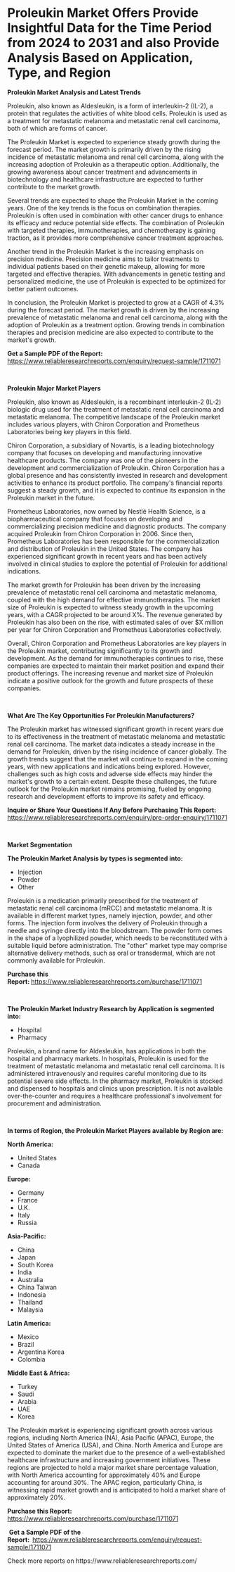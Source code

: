 <p><h1>Proleukin Market Offers Provide Insightful Data for the Time Period from 2024 to 2031 and also Provide Analysis Based on Application, Type, and Region</h1></p><p><strong>Proleukin Market Analysis and Latest Trends</strong></p>
<p><p>Proleukin, also known as Aldesleukin, is a form of interleukin-2 (IL-2), a protein that regulates the activities of white blood cells. Proleukin is used as a treatment for metastatic melanoma and metastatic renal cell carcinoma, both of which are forms of cancer.</p><p>The Proleukin Market is expected to experience steady growth during the forecast period. The market growth is primarily driven by the rising incidence of metastatic melanoma and renal cell carcinoma, along with the increasing adoption of Proleukin as a therapeutic option. Additionally, the growing awareness about cancer treatment and advancements in biotechnology and healthcare infrastructure are expected to further contribute to the market growth.</p><p>Several trends are expected to shape the Proleukin Market in the coming years. One of the key trends is the focus on combination therapies. Proleukin is often used in combination with other cancer drugs to enhance its efficacy and reduce potential side effects. The combination of Proleukin with targeted therapies, immunotherapies, and chemotherapy is gaining traction, as it provides more comprehensive cancer treatment approaches.</p><p>Another trend in the Proleukin Market is the increasing emphasis on precision medicine. Precision medicine aims to tailor treatments to individual patients based on their genetic makeup, allowing for more targeted and effective therapies. With advancements in genetic testing and personalized medicine, the use of Proleukin is expected to be optimized for better patient outcomes.</p><p>In conclusion, the Proleukin Market is projected to grow at a CAGR of 4.3% during the forecast period. The market growth is driven by the increasing prevalence of metastatic melanoma and renal cell carcinoma, along with the adoption of Proleukin as a treatment option. Growing trends in combination therapies and precision medicine are also expected to contribute to the market's growth.</p></p>
<p><strong>Get a Sample PDF of the Report:&nbsp;</strong> <a href="https://www.reliableresearchreports.com/enquiry/request-sample/1711071">https://www.reliableresearchreports.com/enquiry/request-sample/1711071</a></p>
<p>&nbsp;</p>
<p><strong>Proleukin Major Market Players</strong></p>
<p><p>Proleukin, also known as Aldesleukin, is a recombinant interleukin-2 (IL-2) biologic drug used for the treatment of metastatic renal cell carcinoma and metastatic melanoma. The competitive landscape of the Proleukin market includes various players, with Chiron Corporation and Prometheus Laboratories being key players in this field.</p><p>Chiron Corporation, a subsidiary of Novartis, is a leading biotechnology company that focuses on developing and manufacturing innovative healthcare products. The company was one of the pioneers in the development and commercialization of Proleukin. Chiron Corporation has a global presence and has consistently invested in research and development activities to enhance its product portfolio. The company's financial reports suggest a steady growth, and it is expected to continue its expansion in the Proleukin market in the future.</p><p>Prometheus Laboratories, now owned by Nestlé Health Science, is a biopharmaceutical company that focuses on developing and commercializing precision medicine and diagnostic products. The company acquired Proleukin from Chiron Corporation in 2006. Since then, Prometheus Laboratories has been responsible for the commercialization and distribution of Proleukin in the United States. The company has experienced significant growth in recent years and has been actively involved in clinical studies to explore the potential of Proleukin for additional indications.</p><p>The market growth for Proleukin has been driven by the increasing prevalence of metastatic renal cell carcinoma and metastatic melanoma, coupled with the high demand for effective immunotherapies. The market size of Proleukin is expected to witness steady growth in the upcoming years, with a CAGR projected to be around X%. The revenue generated by Proleukin has also been on the rise, with estimated sales of over $X million per year for Chiron Corporation and Prometheus Laboratories collectively.</p><p>Overall, Chiron Corporation and Prometheus Laboratories are key players in the Proleukin market, contributing significantly to its growth and development. As the demand for immunotherapies continues to rise, these companies are expected to maintain their market position and expand their product offerings. The increasing revenue and market size of Proleukin indicate a positive outlook for the growth and future prospects of these companies.</p></p>
<p>&nbsp;</p>
<p><strong>What Are The Key Opportunities For Proleukin Manufacturers?</strong></p>
<p><p>The Proleukin market has witnessed significant growth in recent years due to its effectiveness in the treatment of metastatic melanoma and metastatic renal cell carcinoma. The market data indicates a steady increase in the demand for Proleukin, driven by the rising incidence of cancer globally. The growth trends suggest that the market will continue to expand in the coming years, with new applications and indications being explored. However, challenges such as high costs and adverse side effects may hinder the market's growth to a certain extent. Despite these challenges, the future outlook for the Proleukin market remains promising, fueled by ongoing research and development efforts to improve its safety and efficacy.</p></p>
<p><strong>Inquire or Share Your Questions If Any Before Purchasing This Report:</strong> <a href="https://www.reliableresearchreports.com/enquiry/pre-order-enquiry/1711071">https://www.reliableresearchreports.com/enquiry/pre-order-enquiry/1711071</a></p>
<p>&nbsp;</p>
<p><strong>Market Segmentation</strong></p>
<p><strong>The Proleukin Market Analysis by types is segmented into:</strong></p>
<p><ul><li>Injection</li><li>Powder</li><li>Other</li></ul></p>
<p><p>Proleukin is a medication primarily prescribed for the treatment of metastatic renal cell carcinoma (mRCC) and metastatic melanoma. It is available in different market types, namely injection, powder, and other forms. The injection form involves the delivery of Proleukin through a needle and syringe directly into the bloodstream. The powder form comes in the shape of a lyophilized powder, which needs to be reconstituted with a suitable liquid before administration. The "other" market type may comprise alternative delivery methods, such as oral or transdermal, which are not commonly available for Proleukin.</p></p>
<p><strong>Purchase this Report:&nbsp;</strong><a href="https://www.reliableresearchreports.com/purchase/1711071">https://www.reliableresearchreports.com/purchase/1711071</a></p>
<p>&nbsp;</p>
<p><strong>The Proleukin Market Industry Research by Application is segmented into:</strong></p>
<p><ul><li>Hospital</li><li>Pharmacy</li></ul></p>
<p><p>Proleukin, a brand name for Aldesleukin, has applications in both the hospital and pharmacy markets. In hospitals, Proleukin is used for the treatment of metastatic melanoma and metastatic renal cell carcinoma. It is administered intravenously and requires careful monitoring due to its potential severe side effects. In the pharmacy market, Proleukin is stocked and dispensed to hospitals and clinics upon prescription. It is not available over-the-counter and requires a healthcare professional's involvement for procurement and administration.</p></p>
<p>&nbsp;</p>
<p><strong>In terms of Region, the Proleukin Market Players available by Region are:</strong></p>
<p>
    <p> <strong> North America: </strong>
        <ul>
            <li>United States</li>
            <li>Canada</li>
        </ul>
        </p> 
    <p> <strong> Europe: </strong>
        <ul>
            <li>Germany</li>
            <li>France</li>
            <li>U.K.</li>
            <li>Italy</li>
            <li>Russia</li>
        </ul>
        </p> 
    <p> <strong> Asia-Pacific: </strong>
        <ul>
            <li>China</li>
            <li>Japan</li>
            <li>South Korea</li>
            <li>India</li>
            <li>Australia</li>
            <li>China Taiwan</li>
            <li>Indonesia</li>
            <li>Thailand</li>
            <li>Malaysia</li>
        </ul>
        </p> 
    <p> <strong> Latin America: </strong>
        <ul>
            <li>Mexico</li>
            <li>Brazil</li>
            <li>Argentina Korea</li>
            <li>Colombia</li>
        </ul>
        </p> 
    <p> <strong> Middle East & Africa: </strong>
        <ul>
            <li>Turkey</li>
            <li>Saudi</li>
            <li>Arabia</li>
            <li>UAE</li>
            <li>Korea</li>
        </ul>
    </p>
    </p>
<p><p>The Proleukin market is experiencing significant growth across various regions, including North America (NA), Asia Pacific (APAC), Europe, the United States of America (USA), and China. North America and Europe are expected to dominate the market due to the presence of a well-established healthcare infrastructure and increasing government initiatives. These regions are projected to hold a major market share percentage valuation, with North America accounting for approximately 40% and Europe accounting for around 30%. The APAC region, particularly China, is witnessing rapid market growth and is anticipated to hold a market share of approximately 20%.</p></p>
<p><strong>Purchase this Report: </strong><a href="https://www.reliableresearchreports.com/purchase/1711071">https://www.reliableresearchreports.com/purchase/1711071</a></p>
<p>&nbsp;<strong>Get a Sample PDF of the Report:&nbsp;&nbsp;</strong><a href="https://www.reliableresearchreports.com/enquiry/request-sample/1711071">https://www.reliableresearchreports.com/enquiry/request-sample/1711071</a></p>
<p><strong></strong></p>
<p>Check more reports on https://www.reliableresearchreports.com/</p>
